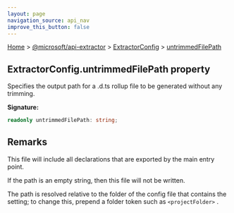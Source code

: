 ```yaml
---
layout: page
navigation_source: api_nav
improve_this_button: false
---
```



[Home](./index.md) &gt; [@microsoft/api-extractor](./api-extractor.md) &gt; [ExtractorConfig](./api-extractor.extractorconfig.md) &gt; [untrimmedFilePath](./api-extractor.extractorconfig.untrimmedfilepath.md)

## ExtractorConfig.untrimmedFilePath property

Specifies the output path for a .d.ts rollup file to be generated without any trimming.

<b>Signature:</b>

```typescript
readonly untrimmedFilePath: string;
```

## Remarks

This file will include all declarations that are exported by the main entry point.

If the path is an empty string, then this file will not be written.

The path is resolved relative to the folder of the config file that contains the setting; to change this, prepend a folder token such as `<projectFolder>` .
